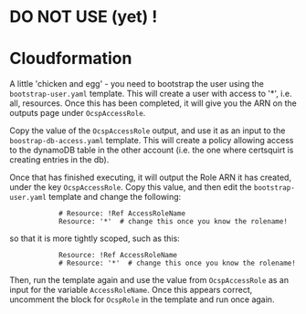 # DO NOT USE (yet) !

# Cloudformation

A little 'chicken and egg' - you need to bootstrap the user using the `bootstrap-user.yaml` template.  This will create a user with access to '*', i.e. all, resources.  Once this has been completed, it will give you the ARN on the outputs page under `OcspAccessRole`.

Copy the value of the `OcspAccessRole` output, and use it as an input to the `boostrap-db-access.yaml` template.  This will create a policy allowing access to the dynamoDB table in the other account (i.e. the one where certsquirt is creating entries in the db).

Once that has finished executing, it will output the Role ARN it has created, under the key `OcspAccessRole`.  Copy this value, and then edit the `bootstrap-user.yaml` template and change the following:

```
            # Resource: !Ref AccessRoleName
            Resource: '*'  # change this once you know the rolename!
```

so that it is more tightly scoped, such as this:

```
            Resource: !Ref AccessRoleName
            # Resource: '*'  # change this once you know the rolename!
```

Then, run the template again and use the value from `OcspAccessRole` as an input for the variable `AccessRoleName`.  Once this appears correct, uncomment the block for `OcspRole` in the template and run once again.

